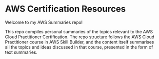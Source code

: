 # AWS Certification Resources

Welcome to my AWS Summaries repo!

This repo compiles personal summaries of the topics relevant to the AWS Cloud Practitioner Certification. The repo structure follows the AWS Cloud Practitioner course in AWS Skill Builder, and the content itself summarises all the topics and ideas discussed in that course, presented in the form of text summaries.
